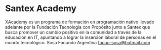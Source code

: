 # Santex Academy


XAcademy es un programa de formación en programación nativo llevado adelante por la Fundación Tecnología con Propósito junto a Santex que busca promover un cambio positivo en la comunidad a través de la educación en IT, apuntando a lograr la inserción laboral de personas en el mundo tecnológico. 
Sosa Facundo
Argentina
facuu-sosa@hotmail.com
